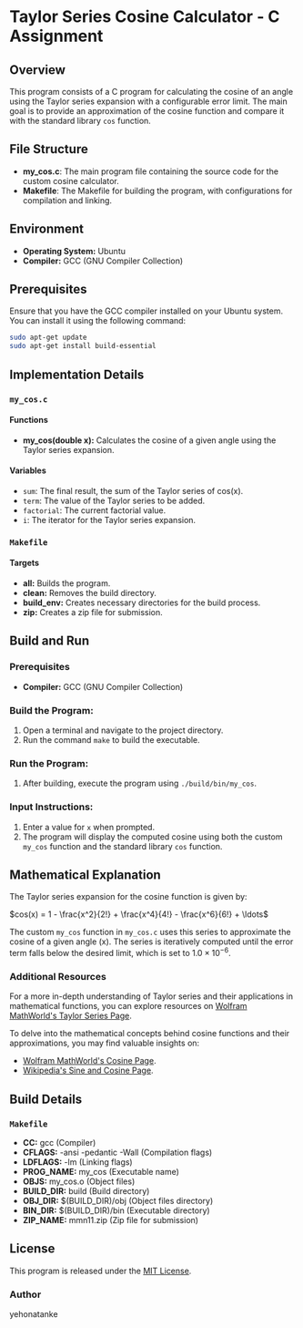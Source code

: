 # Taylor Series Cosine Calculator - C Assignment

## Overview

This program consists of a C program for calculating the cosine of an angle using the Taylor series expansion with a configurable error limit. The main goal is to provide an approximation of the cosine function and compare it with the standard library `cos` function.

## File Structure

- **my_cos.c**: The main program file containing the source code for the custom cosine calculator.
- **Makefile**: The Makefile for building the program, with configurations for compilation and linking.


## Environment

- **Operating System:** Ubuntu
- **Compiler:** GCC (GNU Compiler Collection)

## Prerequisites

Ensure that you have the GCC compiler installed on your Ubuntu system. You can install it using the following command:

```bash
sudo apt-get update
sudo apt-get install build-essential
```

## Implementation Details

### `my_cos.c`

#### Functions

- **my_cos(double x):** Calculates the cosine of a given angle using the Taylor series expansion.

#### Variables

- `sum`: The final result, the sum of the Taylor series of cos(x).
- `term`: The value of the Taylor series to be added.
- `factorial`: The current factorial value.
- `i`: The iterator for the Taylor series expansion.


### `Makefile`

#### Targets

- **all:** Builds the program.
- **clean:** Removes the build directory.
- **build_env:** Creates necessary directories for the build process.
- **zip:** Creates a zip file for submission.

## Build and Run

### Prerequisites

- **Compiler:** GCC (GNU Compiler Collection)

### Build the Program:

1. Open a terminal and navigate to the project directory.
2. Run the command `make` to build the executable.

### Run the Program:

1. After building, execute the program using `./build/bin/my_cos`.

### Input Instructions:

1. Enter a value for `x` when prompted.
2. The program will display the computed cosine using both the custom `my_cos` function and the standard library `cos` function.

## Mathematical Explanation

The Taylor series expansion for the cosine function is given by:

$`cos(x) = 1 - \frac{x^2}{2!} + \frac{x^4}{4!} - \frac{x^6}{6!} + \ldots`$

The custom `my_cos` function in `my_cos.c` uses this series to approximate the cosine of a given angle \(x\). The series is iteratively computed until the error term falls below the desired limit, which is set to $1.0 \times 10^{-6}$.

### Additional Resources

For a more in-depth understanding of Taylor series and their applications in mathematical functions, you can explore resources on [Wolfram MathWorld's Taylor Series Page](https://mathworld.wolfram.com/TaylorSeries.html).

To delve into the mathematical concepts behind cosine functions and their approximations, you may find valuable insights on:
- [Wolfram MathWorld's Cosine Page](https://mathworld.wolfram.com/Cosine.html).
- [Wikipedia's Sine and Cosine Page](https://en.wikipedia.org/wiki/Sine_and_cosine).

## Build Details

### `Makefile`

- **CC:** gcc (Compiler)
- **CFLAGS:** -ansi -pedantic -Wall (Compilation flags)
- **LDFLAGS:** -lm (Linking flags)
- **PROG_NAME:** my_cos (Executable name)
- **OBJS:** my_cos.o (Object files)
- **BUILD_DIR:** build (Build directory)
- **OBJ_DIR:** $(BUILD_DIR)/obj (Object files directory)
- **BIN_DIR:** $(BUILD_DIR)/bin (Executable directory)
- **ZIP_NAME:** mmn11.zip (Zip file for submission)

## License

This program is released under the [MIT License](LICENSE).

### Author

yehonatanke 

